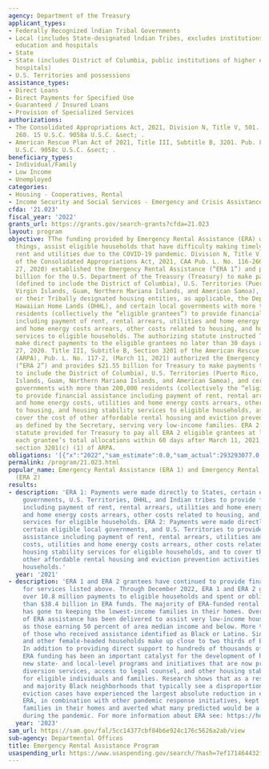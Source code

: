 ```yaml
---
agency: Department of the Treasury
applicant_types:
- Federally Recognized lndian Tribal Governments
- Local (includes State-designated lndian Tribes, excludes institutions of higher
  education and hospitals
- State
- State (includes District of Columbia, public institutions of higher education and
  hospitals)
- U.S. Territories and possessions
assistance_types:
- Direct Loans
- Direct Payments for Specified Use
- Guaranteed / Insured Loans
- Provision of Specialized Services
authorizations:
- The Consolidated Appropriations Act, 2021, Division N, Title V, 501. Pub. L. 116,
  260. 15 U.S.C. 9058a U.S.C. &sect; .
- American Rescue Plan Act of 2021, Title III, Subtitle B, 3201. Pub. L. 117, 2. 15
  U.S.C. 9058c U.S.C. &sect; .
beneficiary_types:
- Individual/Family
- Low Income
- Unemployed
categories:
- Housing - Cooperatives, Rental
- Income Security and Social Services - Emergency and Crisis Assistance
cfda: '21.023'
fiscal_year: '2022'
grants_url: https://grants.gov/search-grants?cfda=21.023
layout: program
objective: TThe funding provided by Emergency Rental Assistance (ERA) will among other
  things, assist eligible households that have difficulty making timely payments of
  rent and utilities due to the COVID-19 pandemic. Division N, Title V, Section 501
  of the Consolidated Appropriations Act, 2021, CAA Pub. L. No. 116-260, (December
  27, 2020) established the Emergency Rental Assistance (“ERA 1”) and provides $25
  billion for the U.S. Department of the Treasury (Treasury) to make payments to States
  (defined to include the District of Columbia), U.S. Territories (Puerto Rico, U.S.
  Virgin Islands, Guam, Northern Mariana Islands, and American Samoa), Indian Tribes
  or their Tribally designated housing entities, as applicable, the Department of
  Hawaiian Home Lands (DHHL), and certain local governments with more than 200,000
  residents (collectively the “eligible grantees”) to provide financial assistance
  including payment of rent, rental arrears, utilities and home energy costs, utilities
  and home energy costs arrears, other costs related to housing, and housing stability
  services to eligible households. The authorizing statute instructed Treasury to
  make direct payments to the eligible grantees no later than 30 days after December
  27, 2020. Title III, Subtitle B, Section 3201 of the American Rescue Plan Act, 2021,
  (ARPA), Pub. L. No. 117-2, (March 11, 2021) authorized the Emergency Rental Assistance
  (“ERA 2”) and provides $21.55 billion for Treasury to make payments to States (defined
  to include the District of Columbia), U.S. Territories (Puerto Rico, U.S. Virgin
  Islands, Guam, Northern Mariana Islands, and American Samoa), and certain local
  governments with more than 200,000 residents (collectively the “eligible grantees”)
  to provide financial assistance including payment of rent, rental arrears, utilities
  and home energy costs, utilities and home energy costs arrears, other costs related
  to housing, and housing stability services to eligible households, as well as to
  cover the cost of other affordable rental housing and eviction prevention activities,
  as defined by the Secretary, serving very low-income families. ERA 2’s authorizing
  statute provided for Treasury to pay all ERA 2 eligible grantees at least 40% of
  each grantee’s total allocations within 60 days after March 11, 2021, pursuant to
  section 3201(c) (1) of ARPA.
obligations: '[{"x":"2022","sam_estimate":0.0,"sam_actual":293293077.0,"usa_spending_actual":-642699682.0},{"x":"2023","sam_estimate":0.0,"sam_actual":0.0,"usa_spending_actual":240009203.23},{"x":"2024","sam_estimate":0.0,"sam_actual":0.0,"usa_spending_actual":-402821893.73}]'
permalink: /program/21.023.html
popular_name: Emergency Rental Assistance (ERA 1) and Emergency Rental Assistance
  (ERA 2)
results:
- description: 'ERA 1: Payments were made directly to States, certain eligible local
    governments, U.S. Territories, DHHL, and Indian tribes to provide financial assistance
    including payment of rent, rental arrears, utilities and home energy costs, utilities
    and home energy costs arrears, other costs related to housing, and housing stability
    services for eligible households. ERA 2: Payments were made directly to States,
    certain eligible local governments, and U.S. Territories to provide financial
    assistance including payment of rent, rental arrears, utilities and home energy
    costs, utilities and home energy costs arrears, other costs related to housing,
    housing stability services for eligible households, and to cover the costs for
    other affordable rental housing and eviction prevention activities for eligible
    households.'
  year: '2021'
- description: 'ERA 1 and ERA 2 grantees have continued to provide financial assistance
    for services listed above. Through December 2022, ERA 1 and ERA 2 grantees made
    over 10.8 million payments to eligible households and spent or obligated more
    than $38.4 billion in ERA funds. The majority of ERA-funded rental assistance
    has gone to keeping the lowest-income families in their homes. Over 80 percent
    of ERA assistance has been delivered to assist very low-income households—defined
    as those earning 50 percent of area median income and below. More than 60 percent
    of those who received assistance identified as Black or Latino. Single mothers
    and other female-headed households make up close to two thirds of ERA beneficiaries.
    In addition to providing direct support to hundreds of thousands of eligible households,
    ERA funding has been an important catalyst for the development of hundreds of
    new state- and local-level programs and initiatives that are now providing eviction
    diversion services, access to legal counsel, and other housing stability services
    for eligible individuals and families. Research shows that as a result, low-income
    and majority Black neighborhoods that typically see a disproportionate share of
    eviction cases have experienced the largest absolute reduction in eviction filings.
    ERA, in combination with other pandemic response initiatives, kept millions of
    families in their homes and averted what many predicted would be a wave of evictions
    during the pandemic. For more information about ERA see: https://home.treasury.gov/policy-issues/coronavirus/assistance-for-state-local-and-tribal-governments/emergency-rental-assistance-program.'
  year: '2023'
sam_url: https://sam.gov/fal/5cc14377cbf84b6e924c176c5626a2ab/view
sub-agency: Departmental Offices
title: Emergency Rental Assistance Program
usaspending_url: https://www.usaspending.gov/search/?hash=7ef171464432f50019f051d78ece5509
---
```

